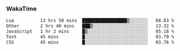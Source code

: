### WakaTime

<!--START_SECTION:waka-->

```txt
Lua          13 hrs 50 mins  █████████████████▒░░░░░░░   68.83 %
Other        2 hrs 40 mins   ███▒░░░░░░░░░░░░░░░░░░░░░   13.32 %
JavaScript   1 hr 2 mins     █▒░░░░░░░░░░░░░░░░░░░░░░░   05.18 %
Text         45 mins         █░░░░░░░░░░░░░░░░░░░░░░░░   03.79 %
CSS          45 mins         █░░░░░░░░░░░░░░░░░░░░░░░░   03.76 %
```

<!--END_SECTION:waka-->
